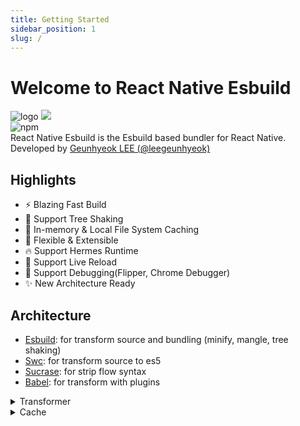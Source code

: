 ```yaml
---
title: Getting Started
sidebar_position: 1
slug: /
---
```


# Welcome to React Native Esbuild

<div className="welcome-banner">
  <img alt="logo" src="/img/logo.png" className="animate-logo" />
  <img src="/img/logo-without-background.png" className="over-wrap" />
</div>

<div style={{ textAlign: 'center' }}>
  <img alt="npm" src="https://img.shields.io/npm/v/@react-native-esbuild/core?color=000000&style=flat-square"/>
  <br/>
React Native Esbuild is the Esbuild based bundler for React Native.<br/>
Developed by <a href="https://github.com/leegeunhyeok">Geunhyeok LEE (@leegeunhyeok)</a>
</div>

## Highlights

- ⚡️ Blazing Fast Build
- 🌳 Support Tree Shaking
- 💾 In-memory & Local File System Caching
- 🎨 Flexible & Extensible
- 🔥 Support Hermes Runtime
- 🔄 Support Live Reload
- 🐛 Support Debugging(Flipper, Chrome Debugger)
- ✨ New Architecture Ready

## Architecture

- [Esbuild](https://esbuild.github.io): for transform source and bundling (minify, mangle, tree shaking)
- [Swc](https://swc.rs): for transform source to es5
- [Sucrase](https://github.com/alangpierce/sucrase): for strip flow syntax
- [Babel](https://babeljs.io): for transform with plugins

<details><summary>Transformer</summary>

```mermaid
flowchart TD
    subgraph SWC["@swc/core"]
        SWC_TRANSFORM[transform]
    end

    subgraph BABEL["@babel/core"]
        BABEL_LOAD_CONFIG[loadConfig] --> BABEL_TRANSFORM
        BABEL_TRANSFORM[transform]
    end

    subgraph SUCRASE[sucrase]
        SUCRASE_TRANSFORM[transform]
    end

    %% 1. should fully transform
    START[Transformer] -->|Code| COND_FULLY_TRANSFORM{shouldFullyTransform?}
    COND_FULLY_TRANSFORM -.->|"Yes\n(use metro babel preset)"| BABEL

    %% 2. should strip flow
    COND_FULLY_TRANSFORM -->|No| COND_STRIP_FLOW{"isFlow || shouldStripFlow?"}
    BABEL -.->|From fully transform| DONE([End])
    SUCRASE --> COND_CUSTOM_TRANSFORM
    BABEL --> SWC
    COND_STRIP_FLOW -->|Yes| SUCRASE

    %% 3. has custom rule
    COND_STRIP_FLOW -->|No| COND_CUSTOM_TRANSFORM{customTransformRules}
    COND_CUSTOM_TRANSFORM -->|Yes| BABEL
    COND_CUSTOM_TRANSFORM -->|No| SWC
    SWC --> DONE([End])
```

</details>

<details><summary>Cache</summary>

```mermaid
flowchart TD
    subgraph CACHE[CacheController]
        getCacheHash
        readFromMemory
        readFromFileSystem
        writeToMemory
        writeToFileSystem
    end

START([Code]) --> getCacheHash
getCacheHash -->|"Cache Key\nmd5(task id + modified at + path)"|readFromMemory

%% 1. read from memory
readFromMemory --> COND_MEMORY_CACHE{has cache?}
COND_MEMORY_CACHE -->|NO| readFromFileSystem
COND_MEMORY_CACHE -->|YES| DONE(["End"])

%% 2. read from fs
readFromFileSystem --> COND_FS_CACHE{has cache?}
COND_FS_CACHE -->|NO| TRANSFORM[Transform]
COND_FS_CACHE -->|"YES\n(File system cache)"| writeToMemory

%% 3. cache not found
TRANSFORM -.->|Transformed Code| writeToMemory
writeToMemory -.-> writeToFileSystem
writeToFileSystem -.-> DONE
writeToMemory --> DONE
```

</details>
